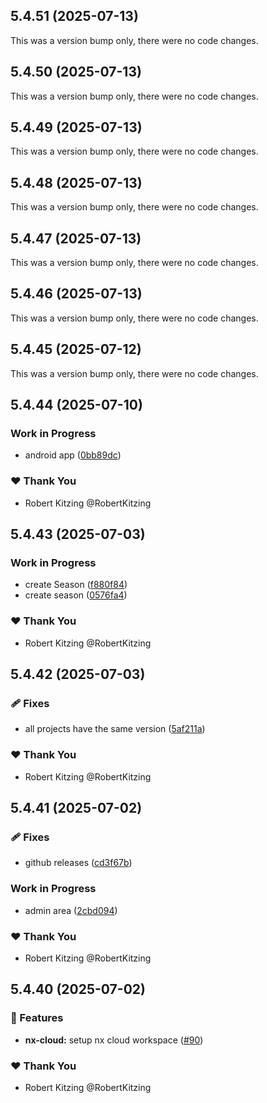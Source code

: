 ## 5.4.51 (2025-07-13)

This was a version bump only, there were no code changes.

## 5.4.50 (2025-07-13)

This was a version bump only, there were no code changes.

## 5.4.49 (2025-07-13)

This was a version bump only, there were no code changes.

## 5.4.48 (2025-07-13)

This was a version bump only, there were no code changes.

## 5.4.47 (2025-07-13)

This was a version bump only, there were no code changes.

## 5.4.46 (2025-07-13)

This was a version bump only, there were no code changes.

## 5.4.45 (2025-07-12)

This was a version bump only, there were no code changes.

## 5.4.44 (2025-07-10)

### Work in Progress

- android app ([0bb89dc](https://github.com/RobertKitzing/liga-manager-ui/commit/0bb89dc))

### ❤️ Thank You

- Robert Kitzing @RobertKitzing

## 5.4.43 (2025-07-03)

### Work in Progress

- create Season ([f880f84](https://github.com/RobertKitzing/liga-manager-ui/commit/f880f84))
- create season ([0576fa4](https://github.com/RobertKitzing/liga-manager-ui/commit/0576fa4))

### ❤️ Thank You

- Robert Kitzing @RobertKitzing

## 5.4.42 (2025-07-03)

### 🩹 Fixes

- all projects have the same version ([5af211a](https://github.com/RobertKitzing/liga-manager-ui/commit/5af211a))

### ❤️ Thank You

- Robert Kitzing @RobertKitzing

## 5.4.41 (2025-07-02)

### 🩹 Fixes

- github releases ([cd3f67b](https://github.com/RobertKitzing/liga-manager-ui/commit/cd3f67b))

### Work in Progress

- admin area ([2cbd094](https://github.com/RobertKitzing/liga-manager-ui/commit/2cbd094))

### ❤️ Thank You

- Robert Kitzing @RobertKitzing

## 5.4.40 (2025-07-02)

### 🚀 Features

- **nx-cloud:** setup nx cloud workspace ([#90](https://github.com/RobertKitzing/liga-manager-ui/pull/90))

### ❤️ Thank You

- Robert Kitzing @RobertKitzing